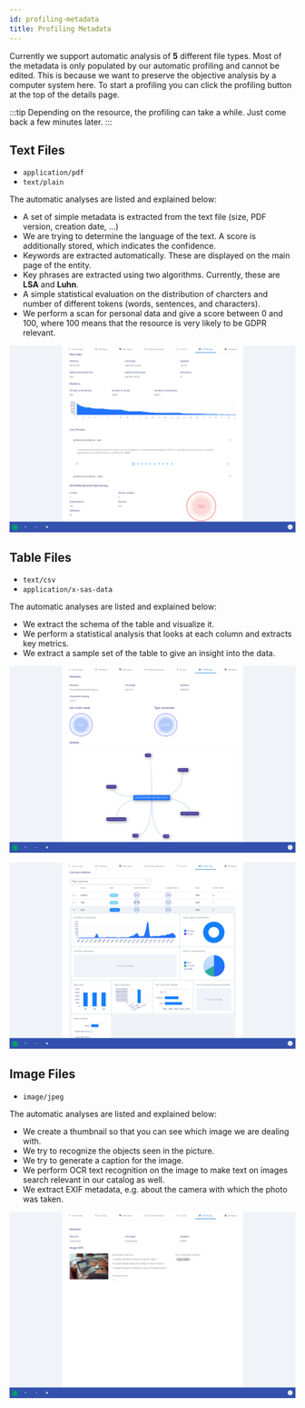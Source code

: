```yaml
---
id: profiling-metadata
title: Profiling Metadata
---
```


Currently we support automatic analysis of **5** different file types.
Most of the metadata is only populated by our automatic profiling and cannot be edited.
This is because we want to preserve the objective analysis by a computer system here.
To start a profiling you can click the profiling button at the top of the details page.

:::tip
Depending on the resource, the profiling can take a while. Just come back a few minutes later.
:::

## Text Files

+ `application/pdf`
+ `text/plain`

The automatic analyses are listed and explained below:

+ A set of simple metadata is extracted from the text file (size, PDF version, creation date, ...)
+ We are trying to determine the language of the text. A score is additionally stored, which indicates the confidence.
+ Keywords are extracted automatically. These are displayed on the main page of the entity.
+ Key phrases are extracted using two algorithms. Currently, these are **LSA** and **Luhn**.
+ A simple statistical evaluation on the distribution of charcters and number of different tokens (words, sentences, and characters).
+ We perform a scan for personal data and give a score between 0 and 100, where 100 means that the resource is very likely to be GDPR relevant.

![DIVA Text Profiling](/diva_4.0.0/screenshots/entity_text_profiling.png)

## Table Files

+ `text/csv`
+ `application/x-sas-data`

The automatic analyses are listed and explained below:

+ We extract the schema of the table and visualize it.
+ We perform a statistical analysis that looks at each column and extracts key metrics.
+ We extract a sample set of the table to give an insight into the data.

![DIVA Table Data Profiling](/diva_4.0.0/screenshots/tabledata_profiling.png)

![DIVA Table Data Sample](/diva_4.0.0/screenshots/tabledata_profiling_2.png)

## Image Files

+ `image/jpeg`

The automatic analyses are listed and explained below:

+ We create a thumbnail so that you can see which image we are dealing with.
+ We try to recognize the objects seen in the picture.
+ We try to generate a caption for the image.
+ We perform OCR text recognition on the image to make text on images search relevant in our catalog as well.
+ We extract EXIF metadata, e.g. about the camera with which the photo was taken.

![DIVA Image Profiling](/diva_4.0.0/screenshots/image_profiling.png)
